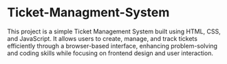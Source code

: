 # Ticket-Managment-System
This project is a simple Ticket Management System built using HTML, CSS, and JavaScript. It allows users to create, manage, and track tickets efficiently through a browser-based interface, enhancing problem-solving and coding skills while focusing on frontend design and user interaction.
